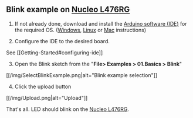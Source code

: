 ## Blink example on [Nucleo L476RG](http://www.st.com/en/evaluation-tools/nucleo-l476rg.html)
1. If not already done, download and install the [Arduino software (IDE)](https://www.arduino.cc/en/Main/Software) for the required OS.
([Windows](https://www.arduino.cc/en/Guide/Windows), [Linux](https://www.arduino.cc/en/Guide/linux) or [Mac](https://www.arduino.cc/en/Guide/MacOSX) instructions)

2. Configure the IDE to the desired board. 

  See [[Getting-Started#configuring-ide]]

3. Open the Blink sketch from the "**File> Examples > 01.Basics > Blink**"

  [[/img/SelectBlinkExample.png|alt="Blink example selection"]]

4. Click the upload button
  
  [[/img/Upload.png|alt="Upload"]]

That's all. LED should blink on the [Nucleo L476RG](http://www.st.com/en/evaluation-tools/nucleo-l476rg.html).